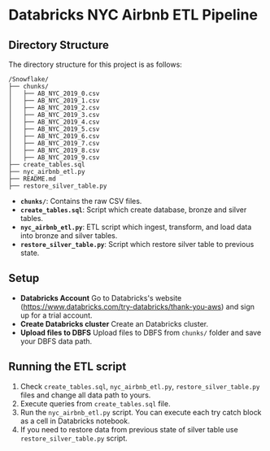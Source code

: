 # Databricks NYC Airbnb ETL Pipeline

## Directory Structure

The directory structure for this project is as follows:
```
/Snowflake/
├── chunks/
│   ├── AB_NYC_2019_0.csv
│   ├── AB_NYC_2019_1.csv
│   ├── AB_NYC_2019_2.csv
│   ├── AB_NYC_2019_3.csv
│   ├── AB_NYC_2019_4.csv
│   ├── AB_NYC_2019_5.csv
│   ├── AB_NYC_2019_6.csv
│   ├── AB_NYC_2019_7.csv
│   ├── AB_NYC_2019_8.csv
│   ├── AB_NYC_2019_9.csv
├── create_tables.sql
├── nyc_airbnb_etl.py
├── README.md
├── restore_silver_table.py
```
- **`chunks/`**: Contains the raw CSV files.
- **`create_tables.sql`**: Script which create database, bronze and silver tables.
- **`nyc_airbnb_etl.py`**: ETL script which ingest, transform, and load data into bronze and silver tables.
- **`restore_silver_table.py`**: Script which restore silver table to previous state.

## Setup

- **Databricks Account** Go to Databricks's website (https://www.databricks.com/try-databricks/thank-you-aws) and sign up for a trial account.
- **Create Databricks cluster** Create an Databricks cluster.
- **Upload files to DBFS** Upload files to DBFS from `chunks/` folder and save your DBFS data path.


## Running the ETL script

1. Check `create_tables.sql`, `nyc_airbnb_etl.py`, `restore_silver_table.py` files and change all data path to yours. 
2. Execute queries from `create_tables.sql` file. 
3. Run the `nyc_airbnb_etl.py` script. You can execute each try catch block as a cell in Databricks notebook.
4. If you need to restore data from previous state of silver table use `restore_silver_table.py` script.



